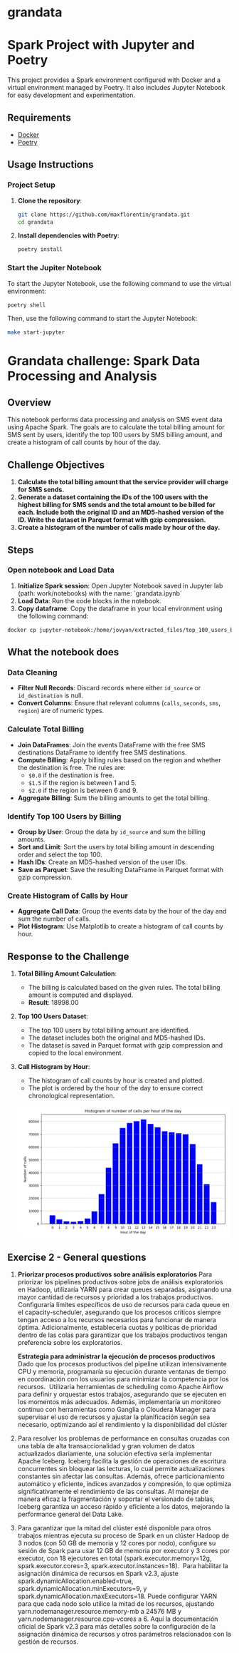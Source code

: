 # grandata

# Spark Project with Jupyter and Poetry

This project provides a Spark environment configured with Docker and a virtual environment managed by Poetry. It also includes Jupyter Notebook for easy development and experimentation.

## Requirements

- [Docker](https://www.docker.com/get-started)
- [Poetry](https://python-poetry.org/docs/#installation)

## Usage Instructions

### Project Setup

1. **Clone the repository**:

   ```bash
   git clone https://github.com/maxflorentin/grandata.git
   cd grandata
   ```

2. **Install dependencies with Poetry**:

   ```bash
   poetry install
   ```

### Start the Jupiter Notebook

To start the Jupyter Notebook, use the following command to use the virtual environment:

```bash
poetry shell
```

Then, use the following command to start the Jupyter Notebook:

```bash
make start-jupyter
```

# Grandata challenge: Spark Data Processing and Analysis

## Overview

This notebook performs data processing and analysis on SMS event data using Apache Spark. The goals are to calculate the total billing amount for SMS sent by users, identify the top 100 users by SMS billing amount, and create a histogram of call counts by hour of the day.

## Challenge Objectives

1. **Calculate the total billing amount that the service provider will charge for SMS sends.**
2. **Generate a dataset containing the IDs of the 100 users with the highest billing for SMS sends and the total amount to be billed for each. Include both the original ID and an MD5-hashed version of the ID. Write the dataset in Parquet format with gzip compression.**
3. **Create a histogram of the number of calls made by hour of the day.**

## Steps

### Open notebook and Load Data

1. **Initialize Spark session**: Open Jupyter Notebook saved in Jupyter lab (path: work/notebooks) with the name: ´grandata.ipynb´
2. **Load Data**: Run the code blocks in the notebook.
3. **Copy dataframe**: Copy the dataframe in your local environment using the following command:

```bash
docker cp jupyter-notebook:/home/jovyan/extracted_files/top_100_users_billing.parquet . && mv top_100_users_billing.parquet/*.gz.parquet . && rm -r top_100_users_billing.parquet
```

## What the notebook does

### Data Cleaning

- **Filter Null Records**: Discard records where either `id_source` or `id_destination` is null.
- **Convert Columns**: Ensure that relevant columns (`calls`, `seconds`, `sms`, `region`) are of numeric types.

### Calculate Total Billing

- **Join DataFrames**: Join the events DataFrame with the free SMS destinations DataFrame to identify free SMS destinations.
- **Compute Billing**: Apply billing rules based on the region and whether the destination is free. The rules are:
  - `$0.0` if the destination is free.
  - `$1.5` if the region is between 1 and 5.
  - `$2.0` if the region is between 6 and 9.
- **Aggregate Billing**: Sum the billing amounts to get the total billing.

### Identify Top 100 Users by Billing

- **Group by User**: Group the data by `id_source` and sum the billing amounts.
- **Sort and Limit**: Sort the users by total billing amount in descending order and select the top 100.
- **Hash IDs**: Create an MD5-hashed version of the user IDs.
- **Save as Parquet**: Save the resulting DataFrame in Parquet format with gzip compression.

### Create Histogram of Calls by Hour

- **Aggregate Call Data**: Group the events data by the hour of the day and sum the number of calls.
- **Plot Histogram**: Use Matplotlib to create a histogram of call counts by hour.

## Response to the Challenge

1. **Total Billing Amount Calculation**:

   - The billing is calculated based on the given rules. The total billing amount is computed and displayed.
   - **Result**: 18998.00

2. **Top 100 Users Dataset**:

   - The top 100 users by total billing amount are identified.
   - The dataset includes both the original and MD5-hashed IDs.
   - The dataset is saved in Parquet format with gzip compression and copied to the local environment.

3. **Call Histogram by Hour**:

   - The histogram of call counts by hour is created and plotted.
   - The plot is ordered by the hour of the day to ensure correct chronological representation.

   ![histogram](https://github.com/maxflorentin/grandata/blob/main/histogram.png?raw=true)

## Exercise 2 - General questions

1. **Priorizar procesos productivos sobre análisis exploratorios**
   Para priorizar los pipelines productivos sobre jobs de análisis exploratorios en Hadoop, utilizaría YARN para crear queues separadas, asignando una mayor cantidad de recursos y prioridad a los trabajos productivos.  Configuraría límites específicos de uso de recursos para cada queue en el capacity-scheduler, asegurando que los procesos críticos siempre tengan acceso a los recursos necesarios para funcionar de manera óptima.
   Adicionalmente, establecería cuotas y políticas de prioridad dentro de las colas para garantizar que los trabajos productivos tengan preferencia sobre los exploratorios.

   **Estrategia para administrar la ejecución de procesos productivos**
   Dado que los procesos productivos del pipeline utilizan intensivamente CPU y memoria, programaría su ejecución durante ventanas de tiempo en coordinación con los usuarios para minimizar la competencia por los recursos.  Utilizaría herramientas de scheduling como Apache Airflow para definir y orquestar estos trabajos, asegurando que se ejecuten en los momentos más adecuados. Además, implementaría un monitoreo continuo con herramientas como Ganglia o Cloudera Manager para supervisar el uso de recursos y ajustar la planificación según sea necesario, optimizando así el rendimiento y la disponibilidad del clúster

2. Para resolver los problemas de performance en consultas cruzadas con una tabla de alta transaccionalidad y gran volumen de datos actualizados diariamente, una solución efectiva sería implementar Apache Iceberg. Iceberg facilita la gestión de operaciones de escritura concurrentes sin bloquear las lecturas, lo cual permite actualizaciones constantes sin afectar las consultas. Además, ofrece particionamiento automático y eficiente, índices avanzados y compresión, lo que optimiza significativamente el rendimiento de las consultas. Al manejar de manera eficaz la fragmentación y soportar el versionado de tablas, Iceberg garantiza un acceso rápido y eficiente a los datos, mejorando la performance general del Data Lake.

3. Para garantizar que la mitad del clúster esté disponible para otros trabajos mientras ejecuta su proceso de Spark en un clúster Hadoop de 3 nodos (con 50 GB de memoria y 12 cores por nodo), configure su sesión de Spark para usar 12 GB de memoria por executor y 3 cores por executor, con 18 ejecutores en total (spark.executor.memory=12g, spark.executor.cores=3, spark.executor.instances=18).  Para habilitar la asignación dinámica de recursos en Spark v2.3, ajuste spark.dynamicAllocation.enabled=true, spark.dynamicAllocation.minExecutors=9, y spark.dynamicAllocation.maxExecutors=18.
   Puede configurar YARN para que cada nodo solo utilice la mitad de los recursos, ajustando yarn.nodemanager.resource.memory-mb a 24576 MB y yarn.nodemanager.resource.cpu-vcores a 6.
   Aquí la documentación oficial de Spark v2.3 para más detalles sobre la configuración de la asignación dinámica de recursos y otros parámetros relacionados con la gestión de recursos.
